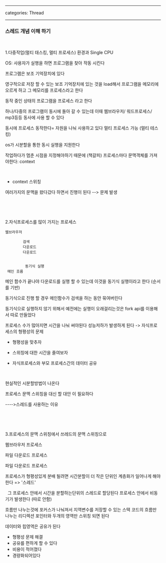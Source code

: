 ﻿---

categories: Thread

---

### 스레드 개념 이해 하기


&nbsp;

1.다중작업(멀티 태스킹, 멀티 프로세스) 환경과 Single CPU

OS: 사용자가 실행을 하면 프로그램을 찾아 작동 시킨다
&nbsp;

프로그램은 보조 기억장치에 있다 
&nbsp;
&nbsp;

영구적으로 저장 할 수 있는 보조 기억장치에 있는 것을 load해서 
프로그램을 메모리에 오르게 하고 그 메모리를 프로세스라고 한다
&nbsp;
&nbsp;

동작 중인 상태의 프로그램을 프로세스 라고 한다 

하나/다중의 프로그램이 동시에 돌아 갈 수 있는데 이때 
웹브라우저/ 워드프로세스/ mp3등등 동사에 사용 할 수 있다
 
동시에 프로세스 동작한다= 자원을 나눠 사용하고 있다
멀티 프로세스 가능 (멀티 테스킹)

os가 시분할을 통한 동시 실행을 지원한다

작업하다가 멈춘 시점을 지정해야하기 때문에 (책갈피)
프로세스마다 문맥객체를 가져야한다: context
&nbsp;

&nbsp;
- context 스위칭

여러가지의 문맥을 왔다갔다 하면서 
진행이 된다 --> 문제 발생


&nbsp;

&nbsp;

2.자식프로세스를 많이 가지는 프로세스
```
웹브라우저 

        검색
        다운로드 
        다운로드


         동기식 실행 
 메인 흐름     
```
 
메인 함수가 끝나야 다운로드를 실행 할 수 있는데 이것을 동기식 실행이라고 한다 (순서를 기반)  

동기식으로 진행 할 경우 메인함수가 검색을 하는 동안 묶여버린다 



동기식으로 실행하지 않기 위해서 예전에는 실행이 오래걸리는것은 fork api를 이용해서 따로 만들었다

프로세스 수가 많아지면 시간을 나눠 써야된다
성능저하가 발생하게 된다 -> 자식프로세스의 형평성의 문제 

- 형평성을 맞추자

- 스위칭에 대한 시간을 줄여보자

- 자식프로세스와 부모 프로세스간의 데이터 공유 

&nbsp;

현실적인 시분할방법이 나온다 

프로세스 문맥 스위칭을 대신 할 대안 이 필요하다


---->스레드를 사용하는 이유





&nbsp;




&nbsp;

3.프로세스의 문맥 스위칭에서 쓰레드의 문맥 스위칭으로 

웹브라우저 프로세스

파일 다운로드 프로세스

파일 다운로드 프로세스 


프로세스가 형평성있게 분배 될려면 시간분할이 더 작은 단위인 계층화가 일어나게 해야한다 => '스레드'
&nbsp;

&nbsp;
그 프로세스 안에서 시간을 분할하는단위의 스레드로 할당된다 프로세스 안에서 비동기가 발생한다 (따로 안함)

흐름만 나누는것에 포커스가 나눠져서 지역변수를 저장할 수 있는 스택 코드의 흐름만 나누는 리디렉션 포인터와 두개의 영역만 스위칭 되면 된다 
&nbsp;

데이터와 힙영역은 공유가 된다
&nbsp;

- 형평성 문제 해결
- 공유를 편하게 할 수 있다
-  비용이 적어졌다 
-  경량화되어있다











